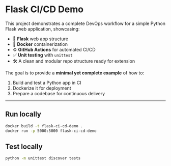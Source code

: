 # Flask CI/CD Demo

This project demonstrates a complete DevOps workflow for a simple Python Flask web application, showcasing:

- 🐍 **Flask** web app structure
- 🐳 **Docker** containerization
- ⚙️ **GitHub Actions** for automated CI/CD
- ✅ **Unit testing** with `unittest`
- 🛠️ A clean and modular repo structure ready for extension

The goal is to provide a **minimal yet complete example** of how to:
1. Build and test a Python app in CI
2. Dockerize it for deployment
3. Prepare a codebase for continuous delivery

---
## Run locally

```bash
docker build -t flask-ci-cd-demo .
docker run -p 5000:5000 flask-ci-cd-demo
```

## Test locally

```bash
python -m unittest discover tests
```
